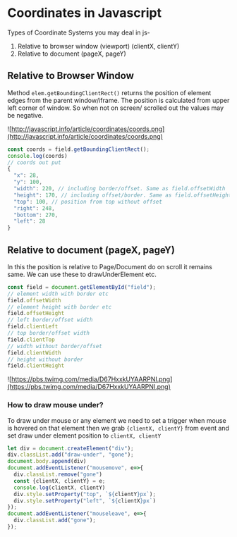 # Coordinates in Javascript

Types of Coordinate Systems you may deal in js- 

 1. Relative to browser window (viewport) (clientX, clientY)
 2. Relative to document (pageX, pageY)

## Relative to Browser Window
Method `elem.getBoundingClientRect()` returns the position of element edges from the parent window/iframe. The position is calculated from upper left corner of window. So when not on screen/ scrolled out the values may be negative.

![http://javascript.info/article/coordinates/coords.png](http://javascript.info/article/coordinates/coords.png)
```javascript
const coords = field.getBoundingClientRect();
console.log(coords)
// coords out put
{
  "x": 28,
  "y": 100,
  "width": 220, // including border/offset. Same as field.offsetWidth
  "height": 170, // including offset/border. Same as field.offsetHeight
  "top": 100, // position from top without offset
  "right": 248,
  "bottom": 270,
  "left": 28
}
```
## Relative to document (pageX, pageY)

In this the position is relative to Page/Document do on scroll it remains same. We can use these to drawUnderElement etc.

```javascript
const field = document.getElementById("field");
// element width with border etc
field.offsetWidth
// element height with border etc
field.offsetHeight
// left border/offset width
field.clientLeft
// top border/offset width
field.clientTop
// width without border/offset
field.clientWidth
// height without border
field.clientHeight
```
![https://pbs.twimg.com/media/D67HxxkUYAARPNI.png](https://pbs.twimg.com/media/D67HxxkUYAARPNI.png)

### How to draw mouse under? 
To draw under mouse or any element we need to set a trigger when mouse is hovered on that element then we grab `{clientX, clientY}` from event and set draw under element position to `clientX, clientY`
```javascript
let div = document.createElement("div");
div.classList.add("draw-under", "gone");
document.body.append(div)
document.addEventListener("mousemove", e=>{
  div.classList.remove("gone")
  const {clientX, clientY} = e;
  console.log(clientX, clientY)
  div.style.setProperty("top", `${clientY}px`);
  div.style.setProperty("left", `${clientX}px`)
});
document.addEventListener("mouseleave", e=>{
  div.classList.add("gone");
});
```


<!--stackedit_data:
eyJoaXN0b3J5IjpbMjc1MzQ2ODI1LC0xNjI2NDM4Mzg3LDE0MD
MyNTgxOF19
-->